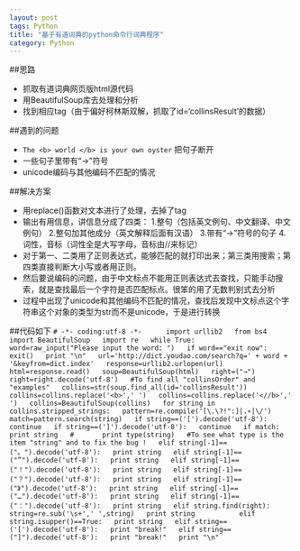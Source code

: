 ```yaml
---
layout: post
tags: Python
title: "基于有道词典的python命令行词典程序"
category: Python
---
```


##思路
* 抓取有道词典网页版html源代码
* 用BeautifulSoup库去处理和分析
* 找到相应tag（由于偏好柯林斯双解，抓取了id=‘collinsResult’的数据）

##遇到的问题
* `The <b> world </b> is your own oyster` 把句子断开
* 一些句子里带有“→”符号
* unicode编码与其他编码不匹配的情况

##解决方案
* 用replace()函数对文本进行了处理，去掉了tag
* 输出有用信息，讲信息分成了四类：
	1.整句（包括英文例句、中文翻译、中文例句）
	2.整句加其他成分（英文解释后面有汉语）
	3.带有“→”符号的句子
	4.词性，音标（词性全是大写字母，音标由//来标记）
* 对于第一、二类用了正则表达式，能够匹配的就打印出来；第三类用搜索；第四类直接判断大小写或者用正则。
* 然后要说编码的问题，由于中文标点不能用正则表达式去查找，只能手动搜索，就是查找最后一个字符是否匹配标点。很笨的用了无数判别式去分析
* 过程中出现了unicode和其他编码不匹配的情况，查找后发现中文标点这个字符串这个对象的类型为str而不是unicode，于是进行转换

##代码如下
` # -*- coding:utf-8 -*-     
import urllib2  
from bs4 import BeautifulSoup  
import re  
while True:  
    word=raw_input("Please input the word: ")  
    if word=="exit now":  
        exit()  
    print "\n"  
    url='http://dict.youdao.com/search?q=' + word + '&keyfrom=dict.index'  
    response=urllib2.urlopen(url)  
    html=response.read()  
    soup=BeautifulSoup(html)  
    right=("→")  
    right=right.decode('utf-8')  
    #To find all "collinsOrder" and "examples"  
    collins=str(soup.find_all(id='collinsResult'))  
    collins=collins.replace('<b>',' ')  
    collins=collins.replace('<//b>',' ')  
    collins=BeautifulSoup(collins)  
    for string in collins.stripped_strings:  
        pattern=re.compile('[\.\?!":]|.∗|\/')  
        match=pattern.search(string)  
        if string==('[').decode('utf-8'):  
            continue  
        if string==(']').decode('utf-8'):  
            continue  
        if match:  
            print string  
    #       print type(string)   #To see what type is the item "string" and to fix the bug !  
        elif string[-1]==("。").decode('utf-8'):  
            print string  
        elif string[-1]==("”").decode('utf-8'):  
            print string  
        elif string[-1]==("！").decode('utf-8'):  
            print string  
        elif string[-1]==("？").decode('utf-8'):  
            print string  
        elif string[-1]==("》").decode('utf-8'):  
            print string  
        elif string[-1]==("…").decode('utf-8'):  
            print string  
        elif string[-1]==("：").decode('utf-8'):  
            print string  
        elif string.find(right):  
            string=re.sub('\s+',' ',string)  
            print string          
        elif  string.isupper()==True:  
            print string  
        elif string==('[').decode('utf-8'):  
            print "break!"  
        elif string==("]").decode('utf-8'):  
            print "break!"  
    print "\n"  `